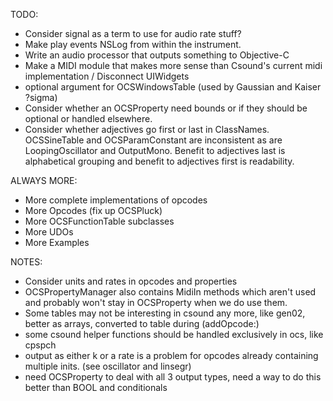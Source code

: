 TODO:

* Consider signal as a term to use for audio rate stuff? 
* Make play events NSLog from within the instrument.
* Write an audio processor that outputs something to Objective-C
* Make a MIDI module that makes more sense than Csound's current midi implementation / Disconnect UIWidgets
* optional argument for OCSWindowsTable (used by Gaussian and Kaiser ?sigma)
* Consider whether an OCSProperty need bounds or if they should be optional or handled elsewhere.
* Consider whether adjectives go first or last in ClassNames.
  OCSSineTable and OCSParamConstant are inconsistent as are LoopingOscillator and OutputMono.
  Benefit to adjectives last is alphabetical grouping and benefit to adjectives first
  is readability.


ALWAYS MORE:

* More complete implementations of opcodes
* More Opcodes (fix up OCSPluck)
* More OCSFunctionTable subclasses
* More UDOs
* More Examples

NOTES:

* Consider units and rates in opcodes and properties
* OCSPropertyManager also contains MidiIn methods which aren't used and probably won't stay in 
OCSProperty when we do use them.
* Some tables may not be interesting in csound any more, like gen02, better as arrays, converted to table during (addOpcode:)
* some csound helper functions should be handled exclusively in ocs, like cpspch
* output as either k or a rate is a problem for opcodes already containing multiple inits. (see oscillator and linsegr)
* need OCSProperty to deal with all 3 output types, need a way to do this better than BOOL and conditionals
